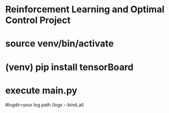 # Reinforcement Learning and Optimal Control Project

# source venv/bin/activate
# (venv) pip install tensorBoard 
# execute main.py 
#logdir=your log path /logs --bind_all
 
